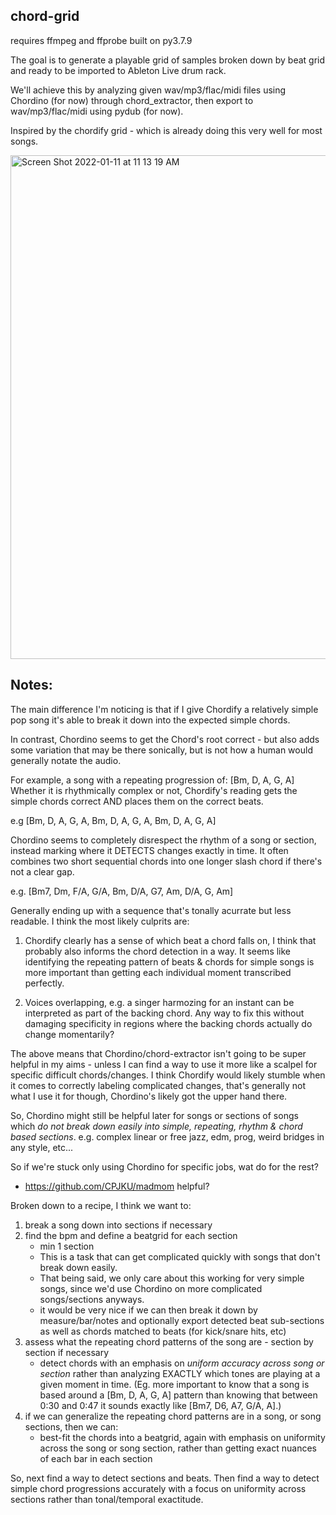chord-grid
----------

requires ffmpeg and ffprobe built on py3.7.9


The goal is to generate a playable grid of samples broken down by beat grid
and ready to be imported to Ableton Live drum rack.

We'll achieve this by analyzing given wav/mp3/flac/midi files using Chordino (for now)
through chord_extractor, then export to wav/mp3/flac/midi using pydub (for now).

Inspired by the chordify grid - which is already doing this very well for most
songs.

<img width="806" alt="Screen Shot 2022-01-11 at 11 13 19 AM" src="https://user-images.githubusercontent.com/2433319/148979518-16b0d8eb-d979-4256-b1c4-fa3abe1af7fc.png">

Notes:
------

The main difference I'm noticing is that if I give Chordify a relatively simple pop
song it's able to break it down into the expected simple chords. 

In contrast, Chordino seems to get the Chord's root correct - but also adds some
variation that may be there sonically, but is not how a human would generally
notate the audio.

For example, a song with a repeating progression of: [Bm, D, A, G, A]
Whether it is rhythmically complex or not, Chordify's reading gets the simple
chords correct AND places them on the correct beats.

e.g [Bm, D, A, G, A, Bm, D, A, G, A, Bm, D, A, G, A]

Chordino seems to completely disrespect the rhythm of a song or section, instead 
marking where it DETECTS changes exactly in time. It often combines two short sequential chords
into one longer slash chord if there's not a clear gap. 

e.g. [Bm7, Dm, F/A, G/A, Bm, D/A, G7, Am, D/A, G, Am]

Generally ending up with a sequence that's tonally acurrate but less readable. I think the
most likely culprits are:

  1. Chordify clearly has a sense of which beat a chord falls on, I think that
     probably also informs the chord detection in a way. It seems like
     identifying the repeating pattern of beats & chords for simple songs is
     more important than getting each individual moment transcribed perfectly.

  2. Voices overlapping, e.g. a singer harmozing for an instant can be
     interpreted as part of the backing chord. Any way to fix this without
     damaging specificity in regions where the backing chords actually do change
     momentarily?

The above means that Chordino/chord-extractor isn't going to be super helpful in my aims - unless I can find a way to use it more like a scalpel for specific difficult chords/changes. I think Chordify would likely stumble when it comes to correctly labeling complicated changes, that's generally not what I use it for though, Chordino's likely got the upper hand there.

So, Chordino might still be helpful later for songs or sections of songs which *do not break down easily into simple, repeating, rhythm & chord based sections*. e.g. complex linear or free jazz, edm, prog, weird bridges in any style, etc... 

So if we're stuck only using Chordino for specific jobs, wat do for the rest?
  - https://github.com/CPJKU/madmom helpful?

Broken down to a recipe, I think we want to:
  1. break a song down into sections if necessary
  2. find the bpm and define a beatgrid for each section
      - min 1 section
      - This is a task that can get complicated quickly with songs that don't break down easily.
      - That being said, we only care about this working for very simple songs, since we'd use Chordino
        on more complicated songs/sections anyways.
      - it would be very nice if we can then break it down by measure/bar/notes and optionally 
        export detected beat sub-sections as well as chords matched to beats (for kick/snare hits, etc)
  2. assess what the repeating chord patterns of the song are - section by section if necessary
      - detect chords with an emphasis on *uniform accuracy across song or section* rather than 
        analyzing EXACTLY which tones are playing at a given moment in time. (Eg. more important to know 
        that a song is based around a [Bm, D, A, G, A] pattern than knowing that between 0:30 and 0:47 it
        sounds exactly like [Bm7, D6, A7, G/A, A].)
  3. if we can generalize the repeating chord patterns are in a song, or song sections, then we can:
      - best-fit the chords into a beatgrid, again with emphasis on uniformity across the song or song
        section, rather than getting exact nuances of each bar in each section

So, next find a way to detect sections and beats. 
Then find a way to detect simple chord progressions accurately with a focus on uniformity across sections rather than tonal/temporal exactitude.

